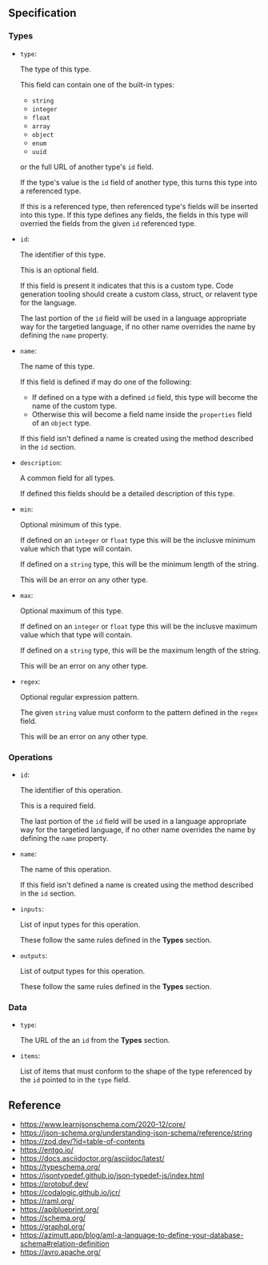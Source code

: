 ## Specification

### Types

-   `type`:

    The type of this type.

    This field can contain one of the built-in types:

    -   `string`
    -   `integer`
    -   `float`
    -   `array`
    -   `object`
    -   `enum`
    -   `uuid`

    or the full URL of another type's `id` field.

    If the type's value is the `id` field of another type, this turns
    this type into a referenced type.

    If this is a referenced type, then referenced type's fields will
    be inserted into this type. If this type defines any fields, the
    fields in this type will overried the fields from the given `id`
    referenced type.

-   `id`:

    The identifier of this type.

    This is an optional field.

    If this field is present it indicates that this is a custom type.
    Code generation tooling should create a custom class, struct, or
    relavent type for the language.

    The last portion of the `id` field will be used in a language
    appropriate way for the targetied language, if no other name
    overrides the name by defining the `name` property.

-   `name`:

    The name of this type.

    If this field is defined if may do one of the following:

    -   If defined on a type with a defined `id` field, this type will
        become the name of the custom type.
    -   Otherwise this will become a field name inside the `properties`
        field of an `object` type.

    If this field isn't defined a name is created using the method described
    in the `id` section.

-   `description`:

    A common field for all types.

    If defined this fields should be a detailed description of this
    type.

-   `min`:

    Optional minimum of this type.

    If defined on an `integer` or `float` type this will be the inclusve
    minimum value which that type will contain.

    If defined on a `string` type, this will be the minimum length of
    the string.

    This will be an error on any other type.

-   `max`:

    Optional maximum of this type.

    If defined on an `integer` or `float` type this will be the inclusve
    maximum value which that type will contain.

    If defined on a `string` type, this will be the maximum length of
    the string.

    This will be an error on any other type.

-   `regex`:

    Optional regular expression pattern.

    The given `string` value must conform to the pattern defined in the
    `regex` field.

    This will be an error on any other type.

### Operations

-   `id`:

    The identifier of this operation.

    This is a required field.

    The last portion of the `id` field will be used in a language
    appropriate way for the targetied language, if no other name
    overrides the name by defining the `name` property.

-   `name`:

    The name of this operation.

    If this field isn't defined a name is created using the method described
    in the `id` section.

-   `inputs`:

    List of input types for this operation.

    These follow the same rules defined in the **Types** section.

-   `outputs`:

    List of output types for this operation.

    These follow the same rules defined in the **Types** section.

### Data

-   `type`:

    The URL of the an `id` from the **Types** section.

-   `items`:

    List of items that must conform to the shape of the type referenced
    by the `id` pointed to in the `type` field.

## Reference

-   https://www.learnjsonschema.com/2020-12/core/
-   https://json-schema.org/understanding-json-schema/reference/string
-   https://zod.dev/?id=table-of-contents
-   https://entgo.io/
-   https://docs.asciidoctor.org/asciidoc/latest/
-   https://typeschema.org/
-   https://jsontypedef.github.io/json-typedef-js/index.html
-   https://protobuf.dev/
-   https://codalogic.github.io/jcr/
-   https://raml.org/
-   https://apiblueprint.org/
-   https://schema.org/
-   https://graphql.org/
-   https://azimutt.app/blog/aml-a-language-to-define-your-database-schema#relation-definition
-   https://avro.apache.org/
